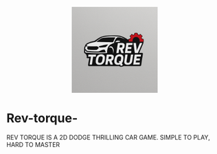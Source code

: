<p align="center">
  <img src="logo.png" width="200" alt="Project Logo">
</p>

# Rev-torque-
REV TORQUE IS A 2D DODGE THRILLING CAR GAME. SIMPLE TO PLAY, HARD TO MASTER 
